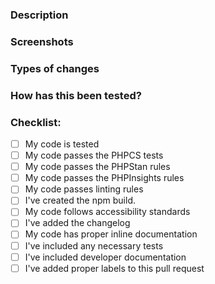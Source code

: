 ### Description

<!-- Please describe what you have changed or added -->

### Screenshots

<!-- if applicable -->

### Types of changes

<!-- What types of changes does your code introduce?  -->
<!-- Bug fix (non-breaking change which fixes an issue) -->
<!-- New feature (non-breaking change which adds functionality) -->
<!-- Breaking change -->

### How has this been tested?

<!-- Please describe in detail how you tested your changes. -->

### Checklist:

-   [ ] My code is tested
-   [ ] My code passes the PHPCS tests
-   [ ] My code passes the PHPStan rules
-   [ ] My code passes the PHPInsights rules
-   [ ] My code passes linting rules
-   [ ] I've created the npm build.
-   [ ] My code follows accessibility standards <!-- Guidelines: https://make.wordpress.org/core/handbook/best-practices/coding-standards/accessibility-coding-standards/ -->
-   [ ] I've added the changelog
-   [ ] My code has proper inline documentation <!-- Guidelines: https://make.wordpress.org/core/handbook/best-practices/inline-documentation-standards/javascript/ -->
-   [ ] I've included any necessary tests <!-- if applicable -->
-   [ ] I've included developer documentation <!-- if applicable -->
-   [ ] I've added proper labels to this pull request <!-- if applicable -->
